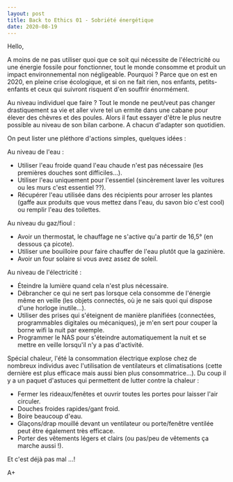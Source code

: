 ```yaml
---
layout: post
title: Back to Ethics 01 - Sobriété énergétique
date: 2020-08-19
---
```


Hello,

A moins de ne pas utiliser quoi que ce soit qui nécessite de l'électricité ou une énergie fossile pour fonctionner, tout le monde consomme et produit un impact environnemental non négligeable. Pourquoi ? Parce que on est en 2020, en pleine crise écologique, et si on ne fait rien, nos enfants, petits-enfants et ceux qui suivront risquent d'en souffrir énormément.

Au niveau individuel que faire ? Tout le monde ne peut/veut pas changer drastiquement sa vie et aller vivre tel un ermite dans une cabane pour élever des chèvres et des poules. Alors il faut essayer d'être le plus neutre possible au niveau de son bilan carbone. A chacun d'adapter son quotidien.

On peut lister une pléthore d'actions simples, quelques idées :

Au niveau de l'eau :
- Utiliser l'eau froide quand l'eau chaude n'est pas nécessaire (les premières douches sont difficiles...).
- Utiliser l'eau uniquement pour l'essentiel (sincèrement laver les voitures ou les murs c'est essentiel ??).
- Récupérer l'eau utilisée dans des récipients pour arroser les plantes (gaffe aux produits que vous mettez dans l'eau, du savon bio c'est cool) ou remplir l'eau des toilettes.

Au niveau du gaz/fioul :
- Avoir un thermostat, le chauffage ne s'active qu'a partir de 16,5° (en dessous ça picote).
- Utiliser une bouilloire pour faire chauffer de l'eau plutôt que la gazinière.
- Avoir un four solaire si vous avez assez de soleil.

Au niveau de l'électricité :
- Éteindre la lumière quand cela n'est plus nécessaire.
- Débrancher ce qui ne sert pas lorsque cela consomme de l'énergie même en veille (les objets connectés, où je ne sais quoi qui dispose d'une horloge inutile...).
- Utiliser des prises qui s'éteignent de manière planifiées (connectées, programmables digitales ou mécaniques), je m'en sert pour couper la borne wifi la nuit par exemple.
- Programmer le NAS pour s'éteindre automatiquement la nuit et se mettre en veille lorsqu'il n'y a pas d'activité.

Spécial chaleur, l'été la consommation électrique explose chez de nombreux individus avec l'utilisation de ventilateurs et climatisations (cette dernière est plus efficace mais aussi bien plus consommatrice...). Du coup il y a un paquet d'astuces qui permettent de lutter contre la chaleur :
- Fermer les rideaux/fenêtes et ouvrir toutes les portes pour laisser l'air circuler.
- Douches froides rapides/gant froid.
- Boire beaucoup d'eau.
- Glaçons/drap mouillé devant un ventilateur ou porte/fenêtre ventilée peut être également très efficace.
- Porter des vêtements légers et clairs (ou pas/peu de vêtements ça marche aussi !).

Et c'est déjà pas mal ...!

A+
